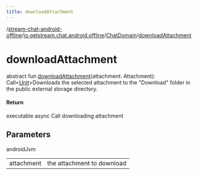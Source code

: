 ```yaml
---
title: downloadAttachment
---
```

/[stream-chat-android-offline](../../index.md)/[io.getstream.chat.android.offline](../index.md)/[ChatDomain](index.md)/[downloadAttachment](downloadAttachment.md)  
  
  
  
# downloadAttachment  
abstract fun [downloadAttachment](downloadAttachment.md)(attachment: Attachment): Call&lt;[Unit](https://kotlinlang.org/api/latest/jvm/stdlib/kotlin/-unit/index.html)&gt;Downloads the selected attachment to the "Download" folder in the public external storage directory.  
  
#### Return  
executable async Call downloading attachment  
  
## Parameters  
  
androidJvm  
  
| | |
|---|---|
| <a name="io.getstream.chat.android.offline/ChatDomain/downloadAttachment/#io.getstream.chat.android.client.models.Attachment/PointingToDeclaration/"></a>attachment| <a name="io.getstream.chat.android.offline/ChatDomain/downloadAttachment/#io.getstream.chat.android.client.models.Attachment/PointingToDeclaration/"></a>the attachment to download|
  

